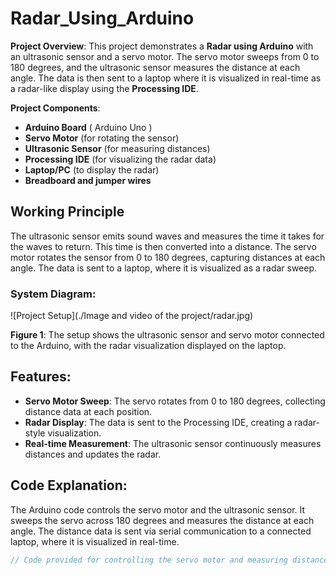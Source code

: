 # Radar_Using_Arduino


**Project Overview**:
This project demonstrates a **Radar using Arduino** with an ultrasonic sensor and a servo motor. The servo motor sweeps from 0 to 180 degrees, and the ultrasonic sensor measures the distance at each angle. The data is then sent to a laptop where it is visualized in real-time as a radar-like display using the **Processing IDE**.

**Project Components**:
- **Arduino Board** ( Arduino Uno )
- **Servo Motor** (for rotating the sensor)
- **Ultrasonic Sensor** (for measuring distances)
- **Processing IDE** (for visualizing the radar data)
- **Laptop/PC** (to display the radar)
- **Breadboard and jumper wires**

## Working Principle

The ultrasonic sensor emits sound waves and measures the time it takes for the waves to return. This time is then converted into a distance. The servo motor rotates the sensor from 0 to 180 degrees, capturing distances at each angle. The data is sent to a laptop, where it is visualized as a radar sweep.

### System Diagram:
![Project Setup](./Image and video of the project/radar.jpg)


**Figure 1**: The setup shows the ultrasonic sensor and servo motor connected to the Arduino, with the radar visualization displayed on the laptop.

## Features:
- **Servo Motor Sweep**: The servo rotates from 0 to 180 degrees, collecting distance data at each position.
- **Radar Display**: The data is sent to the Processing IDE, creating a radar-style visualization.
- **Real-time Measurement**: The ultrasonic sensor continuously measures distances and updates the radar.

## Code Explanation:
The Arduino code controls the servo motor and the ultrasonic sensor. It sweeps the servo across 180 degrees and measures the distance at each angle. The distance data is sent via serial communication to a connected laptop, where it is visualized in real-time.

```cpp
// Code provided for controlling the servo motor and measuring distances with the ultrasonic sensor.

